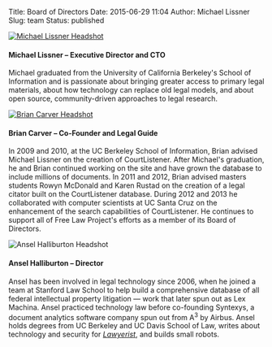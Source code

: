 Title: Board of Directors
Date: 2015-06-29 11:04
Author: Michael Lissner
Slug: team
Status: published

<div class="media">
  <div class="media-left pull-left">
    <a href="http://michaeljaylissner.com">
      <img class="media-object" src="{filename}/images/mlissner-bio-150x150.jpg" alt="Michael Lissner Headshot">
    </a>
  </div>
  <div class="media-body">
    <h4 class="media-heading">Michael Lissner &ndash; Executive Director and CTO</h4>
    <p>Michael graduated from the University of California Berkeley's School of
       Information and is passionate about bringing greater access to primary
       legal materials, about how technology can replace old legal models, and
       about open source, community-driven approaches to legal research.</p>
  </div>
</div>

<div class="media">
  <div class="media-left pull-left">
    <a href="http://www.ischool.berkeley.edu/people/faculty/briancarver">
      <img class="media-object" src="{filename}/images/brian-150x150.jpeg" alt="Brian Carver Headshot">
    </a>
  </div>
  <div class="media-body">
    <h4 class="media-heading">Brian Carver &ndash; Co-Founder and Legal Guide</h4>
    <p>In 2009 and 2010, at the UC Berkeley School of Information, Brian advised
       Michael Lissner on the creation of CourtListener. After Michael's
       graduation, he and Brian continued working on the site and have grown
       the database to include millions of documents. In 2011 and 2012,
       Brian advised masters students Rowyn McDonald and Karen Rustad on the
       creation of a legal citator built on the CourtListener database. During
       2012 and 2013 he collaborated with computer scientists at UC Santa Cruz
       on the enhancement of the search capabilities of CourtListener. He
       continues to support all of Free Law Project's efforts as a member of
       its Board of Directors.</p>
  </div>
</div>

<div class="media">
  <div class="media-left pull-left">
    <img class="media-object" src="{filename}/images/ansel-150x150.jpg" alt="Ansel Halliburton Headshot">
  </div>
  <div class="media-body">
    <h4 class="media-heading">Ansel Halliburton &ndash; Director</h4>
    <p>Ansel has been involved in legal technology since 2006, when he joined a
       team at Stanford Law School to help build a comprehensive database of
       all federal intellectual property litigation &mdash; work that later spun out
       as Lex Machina. Ansel practiced technology law before co-founding
       Syntexys, a document analytics software company spun out from
       A<sup>3</sup> by Airbus. Ansel holds degrees from UC Berkeley and UC Davis
       School of Law, writes about technology and security for
       <a href="https://lawyerist.com/author/ansel-halliburton/"><em>Lawyerist</em></a>,
       and builds small robots.</p>
  </div>
</div>
